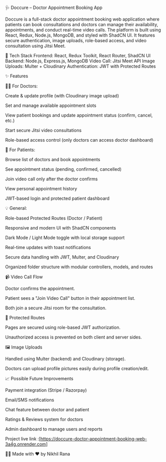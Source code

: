 🩺 Doccure – Doctor Appointment Booking App

Doccure is a full-stack doctor appointment booking web application where patients can book consultations and doctors can manage their availability, appointments, and conduct real-time video calls. The platform is built using React, Redux, Node.js, MongoDB, and styled with ShadCN UI. It features secure authentication, image uploads, role-based access, and video consultation using Jitsi Meet.

🚀 Tech Stack
Frontend: React, Redux Toolkit, React Router, ShadCN UI
Backend: Node.js, Express.js, MongoDB
Video Call: Jitsi Meet API
Image Uploads: Multer + Cloudinary
Authentication: JWT with Protected Routes

✨ Features

👨‍⚕️ For Doctors:

Create & update profile (with Cloudinary image upload)

Set and manage available appointment slots

View patient bookings and update appointment status (confirm, cancel, etc.)

Start secure Jitsi video consultations

Role-based access control (only doctors can access doctor dashboard)

👤 For Patients:

Browse list of doctors and book appointments

See appointment status (pending, confirmed, cancelled)

Join video call only after the doctor confirms

View personal appointment history

JWT-based login and protected patient dashboard

💡 General:

Role-based Protected Routes (Doctor / Patient)

Responsive and modern UI with ShadCN components

Dark Mode / Light Mode toggle with local storage support

Real-time updates with toast notifications

Secure data handling with JWT, Multer, and Cloudinary

Organized folder structure with modular controllers, models, and routes

📹 Video Call Flow

Doctor confirms the appointment.

Patient sees a "Join Video Call" button in their appointment list.

Both join a secure Jitsi room for the consultation.

🔐 Protected Routes

Pages are secured using role-based JWT authorization.

Unauthorized access is prevented on both client and server sides.

🖼 Image Uploads

Handled using Multer (backend) and Cloudinary (storage).

Doctors can upload profile pictures easily during profile creation/edit.

📈 Possible Future Improvements

Payment integration (Stripe / Razorpay)

Email/SMS notifications

Chat feature between doctor and patient

Ratings & Reviews system for doctors

Admin dashboard to manage users and reports


Project live link :[https://doccure-doctor-appointment-booking-web-3a4g.onrender.com]

🧑‍💻 Made with ❤️ by Nikhil Rana

